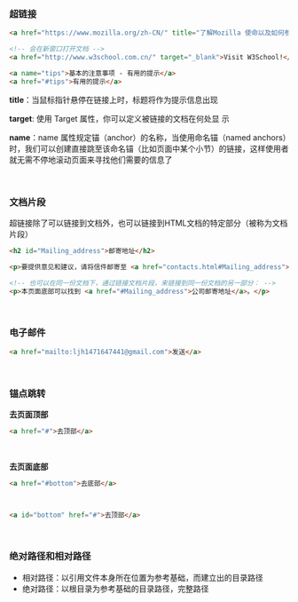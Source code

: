 ### 超链接


 ```html
<a href="https://www.mozilla.org/zh-CN/" title="了解Mozilla 使命以及如何参与贡献的最佳站点。">Mozilla 主页</a>

<!-- 会在新窗口打开文档 -->
<a href="http://www.w3school.com.cn/" target="_blank">Visit W3School!</a>

<a name="tips">基本的注意事项 - 有用的提示</a>
<a href="#tips">有用的提示</a>
 ```

 **title**：当鼠标指针悬停在链接上时，标题将作为提示信息出现

 **target**: 使用 Target 属性，你可以定义被链接的文档在何处显
 示

 **name**：name 属性规定锚（anchor）的名称，当使用命名锚（named anchors）时，我们可以创建直接跳至该命名锚（比如页面中某个小节）的链接，这样使用者就无需不停地滚动页面来寻找他们需要的信息了

<br>

 ### 文档片段

 超链接除了可以链接到文档外，也可以链接到HTML文档的特定部分（被称为文档片段）

 ```html
<h2 id="Mailing_address">邮寄地址</h2>

<p>要提供意见和建议，请将信件邮寄至 <a href="contacts.html#Mailing_address">我们的地址</a>。</p>

<!-- 也可以在同一份文档下，通过链接文档片段，来链接到同一份文档的另一部分： -->
<p>本页面底部可以找到 <a href="#Mailing_address">公司邮寄地址</a>。</p>
 ```

<br>

 ### 电子邮件

 ```html
<a href="mailto:ljh1471647441@gmail.com">发送</a>
 ```
 
 <br>

### 锚点跳转

**去页面顶部**

```html
<a href="#">去顶部</a>
```

<br>

**去页面底部**

```html
<a href="#bottom">去底部</a>



<a id="bottom" href="#">去顶部</a>
```


 <br>
 
 ### 绝对路径和相对路径

- 相对路径：以引用文件本身所在位置为参考基础，而建立出的目录路径
- 绝对路径：以根目录为参考基础的目录路径，完整路径
